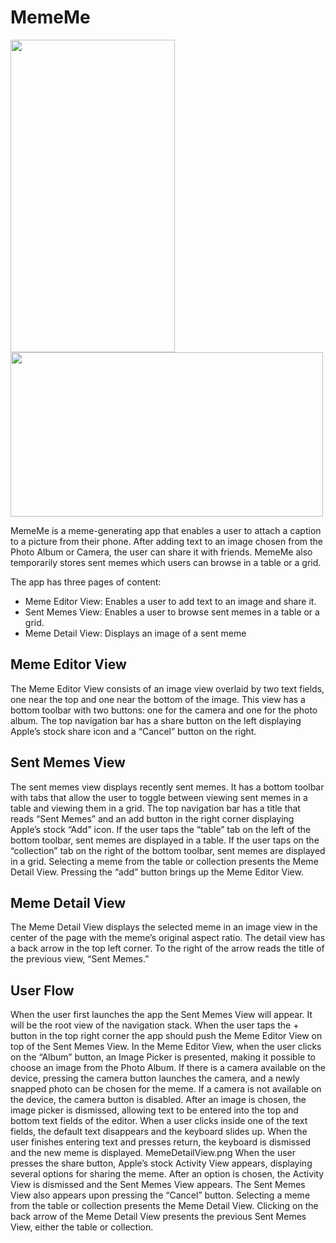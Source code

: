# MemeMe
<img src="http://i.imgur.com/DdOh8Ss.jpg" width="263" height="500"> <img src="https://lh4.googleusercontent.com/sRRUzPDRVIhffXXwIV6M4YAzSZEAm9uNhAnC4xFb1TqVrb1swqJ8HI58ZnVyA6cUguD04WpbBD45hO2cK71wEIctJb8ISG3LSEgJKmIZSzIAOLMmcJ12TjFs26rip1ACe_LAEbI" width="500" height="263">

MemeMe is a meme-generating app that enables a user to attach a caption to a picture from their phone. After adding text to an image chosen from the Photo Album or Camera, the user can share it with friends. MemeMe also temporarily stores sent memes which users can browse in a table or a grid.

The app has three pages of content:
* Meme Editor View: Enables a user to add text to an image and share it. 
* Sent Memes View: Enables a user to browse sent memes in a table or a grid.
* Meme Detail View: Displays an image of a sent meme


## Meme Editor View

The Meme Editor View consists of an image view overlaid by two text fields, one near the top and one near the bottom of the image. This view has a bottom toolbar with two buttons: one for the camera and one for the photo album. The top navigation bar has a share button on the left displaying Apple’s stock share icon and a “Cancel” button on the right.


## Sent Memes View

The sent memes view displays recently sent memes. It has a bottom toolbar with tabs that allow the user to toggle between viewing sent memes in a table and viewing them in a grid. The top navigation bar has a title that reads “Sent Memes” and an add button in the right corner displaying Apple’s stock “Add” icon.
If the user taps the “table” tab on the left of the bottom toolbar, sent memes are displayed in a table. If the user taps on the “collection” tab on the right of the bottom toolbar, sent memes are displayed in a grid. Selecting a meme from the table or collection presents the Meme Detail View. Pressing the “add” button brings up the Meme Editor View.  



## Meme Detail View

The Meme Detail View displays the selected meme in an image view in the center of the page with the meme’s original aspect ratio. The detail view has a back arrow in the top left corner. To the right of the arrow reads the title of the previous view, “Sent Memes.”

## User Flow

When the user first launches the app the Sent Memes View will appear. It will be the root view of the navigation stack. When the user taps the + button in the top right corner the app should push the Meme Editor View on top of the Sent Memes View.
In the Meme Editor View, when the user clicks on the “Album” button, an Image Picker is presented, making it possible to choose an image from the Photo Album. If there is a camera available on the device, pressing the camera button launches the camera, and a newly snapped photo can be chosen for the meme. If a camera is not available on the device, the camera button is disabled.
After an image is chosen, the image picker is dismissed, allowing text to be entered into the top and bottom text fields of the editor. When a user clicks inside one of the text fields, the default text disappears and the keyboard slides up. When the user finishes entering text and presses return, the keyboard is dismissed and the new meme is displayed.
MemeDetailView.png
When the user presses the share button, Apple’s stock Activity View appears, displaying several options for sharing the meme. After an option is chosen, the Activity View is dismissed and the Sent Memes View appears. The Sent Memes View also appears upon pressing the “Cancel” button.
Selecting a meme from the table or collection presents the Meme Detail View. Clicking on the  back arrow of the Meme Detail View presents the previous Sent Memes View, either the table or collection.  
